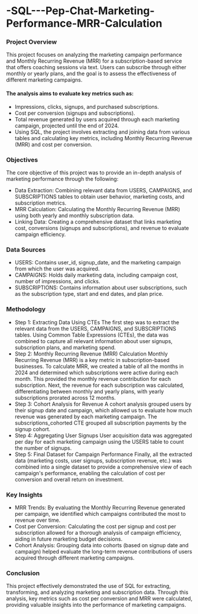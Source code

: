 # -SQL---Pep-Chat-Marketing-Performance-MRR-Calculation

### Project Overview
This project focuses on analyzing the marketing campaign performance and Monthly Recurring Revenue (MRR) for a subscription-based service that offers coaching sessions via text. Users can subscribe through either monthly or yearly plans, and the goal is to assess the effectiveness of different marketing campaigns.

#### The analysis aims to evaluate key metrics such as:
- Impressions, clicks, signups, and purchased subscriptions.
- Cost per conversion (signups and subscriptions).
- Total revenue generated by users acquired through each marketing campaign, projected until the end of 2024.
- Using SQL, the project involves extracting and joining data from various tables and calculating key metrics, including Monthly Recurring Revenue (MRR) and cost per conversion.

### Objectives
The core objective of this project was to provide an in-depth analysis of marketing performance through the following:
- Data Extraction: Combining relevant data from USERS, CAMPAIGNS, and SUBSCRIPTIONS tables to obtain user behavior, marketing costs, and subscription metrics.
- MRR Calculation: Calculating the Monthly Recurring Revenue (MRR) using both yearly and monthly subscription data.
- Linking Data: Creating a comprehensive dataset that links marketing cost, conversions (signups and subscriptions), and revenue to evaluate campaign efficiency.

### Data Sources
- USERS: Contains user_id, signup_date, and the marketing campaign from which the user was acquired.
- CAMPAIGNS: Holds daily marketing data, including campaign cost, number of impressions, and clicks.
- SUBSCRIPTIONS: Contains information about user subscriptions, such as the subscription type, start and end dates, and plan price.

### Methodology
- Step 1: Extracting Data Using CTEs
The first step was to extract the relevant data from the USERS, CAMPAIGNS, and SUBSCRIPTIONS tables. Using Common Table Expressions (CTEs), the data was combined to capture all relevant information about user signups, subscription plans, and marketing spend.
- Step 2: Monthly Recurring Revenue (MRR) Calculation
Monthly Recurring Revenue (MRR) is a key metric in subscription-based businesses. To calculate MRR, we created a table of all the months in 2024 and determined which subscriptions were active during each month. This provided the monthly revenue contribution for each subscription.
Next, the revenue for each subscription was calculated, differentiating between monthly and yearly plans, with yearly subscriptions prorated across 12 months.
- Step 3: Cohort Analysis for Revenue
A cohort analysis grouped users by their signup date and campaign, which allowed us to evaluate how much revenue was generated by each marketing campaign. The subscriptions_cohorted CTE grouped all subscription payments by the signup cohort.
- Step 4: Aggregating User Signups
User acquisition data was aggregated per day for each marketing campaign using the USERS table to count the number of signups.
- Step 5: Final Dataset for Campaign Performance
Finally, all the extracted data (marketing costs, user signups, subscription revenue, etc.) was combined into a single dataset to provide a comprehensive view of each campaign's performance, enabling the calculation of cost per conversion and overall return on investment.


### Key Insights
- MRR Trends: By evaluating the Monthly Recurring Revenue generated per campaign, we identified which campaigns contributed the most to revenue over time.
- Cost per Conversion: Calculating the cost per signup and cost per subscription allowed for a thorough analysis of campaign efficiency, aiding in future marketing budget decisions.
- Cohort Analysis: Grouping data into cohorts (based on signup date and campaign) helped evaluate the long-term revenue contributions of users acquired through different marketing campaigns.

### Conclusion
This project effectively demonstrated the use of SQL for extracting, transforming, and analyzing marketing and subscription data. Through this analysis, key metrics such as cost per conversion and MRR were calculated, providing valuable insights into the performance of marketing campaigns.

